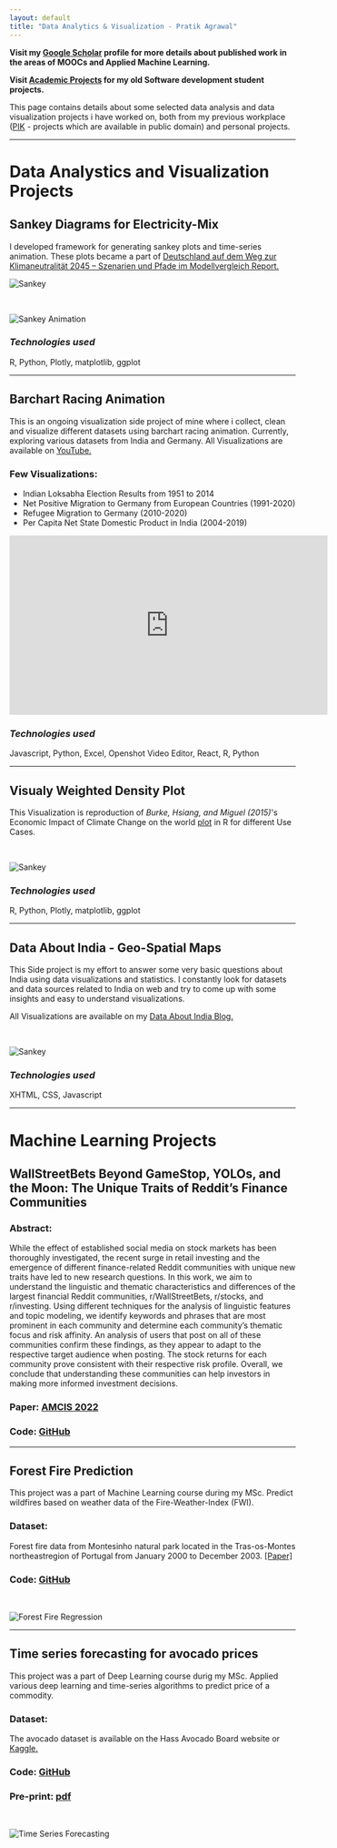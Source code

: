 ```yaml
---
layout: default
title: "Data Analytics & Visualization - Pratik Agrawal"
---
```

**Visit my [Google Scholar](https://scholar.google.com/citations?user=SLCVY6EAAAAJ&hl=en) profile for more details about  published work in the areas of MOOCs and Applied Machine Learning.**

**Visit [Academic Projects](/work.html) for my old Software development student projects.**


This page contains details about some selected data analysis and data visualization projects i have worked on, both from my previous workplace ([PIK](https://www.pik-potsdam.de/en) - projects which are available in public domain) and personal projects.

<hr>

# Data Analystics and Visualization Projects # 


## Sankey Diagrams for Electricity-Mix ##
I developed framework for generating sankey plots and time-series animation.
These plots became a part of [Deutschland auf dem Weg zur Klimaneutralität 2045 – Szenarien und Pfade im Modellvergleich Report.](https://ariadneprojekt.de/publikation/deutschland-auf-dem-weg-zur-klimaneutralitat-2045-szenarienreport/)
<br />

![Sankey](images/portfolio/sankey_from_report.PNG)

<br />

![Sankey Animation](images/portfolio/EUR_movie.gif)

### _Technologies used_ ###
R, Python, Plotly, matplotlib, ggplot
<hr>


## Barchart Racing Animation  ##
This is an ongoing visualization side project of mine where i collect, clean and visualize different datasets using barchart racing animation. Currently, exploring various datasets from India and Germany.
All Visualizations are available on [YouTube.](https://www.youtube.com/playlist?list=PLkGTRv6_dWh5tcKiznSyv1Hcaf69RFCgA)


### Few Visualizations: ###

* Indian Loksabha Election Results from 1951 to 2014
* Net Positive Migration to Germany from European Countries (1991-2020)
* Refugee Migration to Germany (2010-2020)
* Per Capita Net State Domestic Product in India (2004-2019)


<iframe width="560" height="315" src="https://www.youtube.com/embed/IcpvxORcvH8" title="YouTube video player" frameborder="0" allow="accelerometer; autoplay; clipboard-write; encrypted-media; gyroscope; picture-in-picture" allowfullscreen></iframe>
<br />


### _Technologies used_ ###
Javascript, Python, Excel, Openshot Video Editor, React, R, Python

<hr>


## Visualy Weighted Density Plot ##
This Visualization is reproduction of *Burke, Hsiang, and Miguel (2015)*'s 
Economic Impact of Climate Change on the world [plot](https://web.stanford.edu/~mburke/climate/map.php) in R for different Use Cases.

<br />

![Sankey](images/portfolio/pessi_median.png)


### _Technologies used_ ###
R, Python, Plotly, matplotlib, ggplot
<hr>

## Data About India - Geo-Spatial Maps ##
This Side project is my effort to answer some very basic questions about India using data visualizations and statistics. I constantly look for datasets and data sources related to India on web and try to come up with some insights and easy to understand visualizations. 

All Visualizations are available on my [Data About India Blog.](https://dataaboutindia.wordpress.com/)

<br />

![Sankey](images/portfolio/geo_india.png)


### _Technologies used_ ###
XHTML, CSS, Javascript

<hr>

# Machine Learning Projects # 

## WallStreetBets Beyond GameStop, YOLOs, and the Moon: The Unique Traits of Reddit’s Finance Communities ##


### Abstract: ###
While the effect of established social media on stock markets has been thoroughly investigated, the recent surge in retail investing and the emergence of different finance-related Reddit communities with unique new traits have led to new research questions. In this work, we aim to understand the linguistic and thematic characteristics and differences of the largest financial Reddit communities, r/WallStreetBets, r/stocks, and r/investing. Using different techniques for the analysis of linguistic features and topic modeling, we identify keywords and phrases that are most prominent in each community and determine each community’s thematic focus and risk affinity. An analysis of users that post on all of these communities confirm these findings, as they appear to adapt to the respective target audience when posting. The stock returns for each community prove consistent with their respective risk profile. Overall, we conclude that understanding these communities can help investors in making more informed investment decisions.


### Paper: [AMCIS 2022](https://aisel.aisnet.org/amcis2022/sig_sc/sig_sc/8/)
### Code: [GitHub](https://github.com/pratik98/WSB-Data-Science-Internship) ###
<hr>


## Forest Fire Prediction ##
This project was a part of Machine Learning course during my MSc. 
Predict wildfires based on weather data of the Fire-Weather-Index (FWI).

### Dataset: ###
 Forest fire data from Montesinho natural park located in the Tras-os-Montes northeastregion of Portugal from January 2000 to December 2003. [[Paper]](https://www.researchgate.net/publication/238767143_A_Data_Mining_Approach_to_Predict_Forest_Fires_using_Meteorological_Data)

### Code: [GitHub](https://github.com/pratik98/Machine-LearningSummer2020/tree/master/Forest%20Fire%20Prediction%20Project) ###
 <br />

![Forest Fire Regression](images/portfolio/forestfire.png)

<hr>

## Time series forecasting for avocado prices ##
This project was a part of Deep Learning course durig my MSc. Applied various deep learning and time-series algorithms to predict price of a commodity.

### Dataset: ###
  The avocado dataset is available on the Hass Avocado Board website or [Kaggle.](https://www.kaggle.com/neuromusic/avocado-prices) 

### Code: [GitHub](https://github.com/pratik98/Deep-Learning-HPI-2020/tree/master/dl_Q1_project) ###

### Pre-print: [pdf](https://github.com/pratik98/Deep-Learning-HPI-2020/blob/master/dl_Q1_project/summary.pdf) ###
 <br />

![Time Series Forecasting](images/portfolio/timeseries.png)

